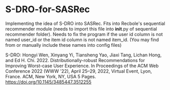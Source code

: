 # S-DRO-for-SASRec
Implementing the idea of S-DRO into SASRec.
Fits into Recbole's sequential recommender module (needs to import this file into __init__.py of sequential recommender folder).
Needs to fix the program if the user id column is not named user_id or the item id column is not named item_id. (You may find from or manually include these names into config files)

S-DRO: Hongyi Wen, Xinyang Yi, Tiansheng Yao, Jiaxi Tang, Lichan Hong, and Ed H. Chi. 2022. Distributionally-robust Recommendations for Improving Worst-case User Experience. In Proceedings of the ACM Web Conference 2022 (WWW '22), April 25–29, 2022, Virtual Event, Lyon, France. ACM, New York, NY, USA 5 Pages. https://doi.org/10.1145/3485447.3512255
